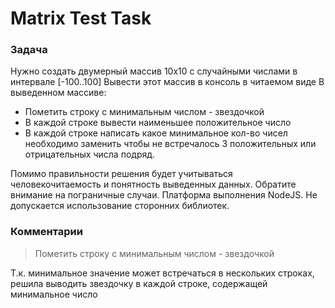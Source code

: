 # Matrix Test Task

### Задача 

Нужно создать двумерный массив 10х10 с случайными числами в интервале [-100..100]
Вывести этот массив в консоль в читаемом виде
В выведенном массиве:
- Пометить строку с минимальным числом - звездочкой
- В каждой строке вывести наименьшее положительное число
- В каждой строке написать какое минимальное кол-во чисел необходимо заменить чтобы не встречалось 3 положительных или отрицательных числа подряд.

Помимо правильности решения будет учитываться человекочитаемость и понятность выведенных данных. Обратите внимание на пограничные случаи.
Платформа выполнения NodeJS. Не допускается использование сторонних библиотек.


### Комментарии

> Пометить строку с минимальным числом - звездочкой

Т.к. минимальное значение может встречаться в нескольких строках, решила выводить звездочку в каждой строке, содержащей минимальное число

